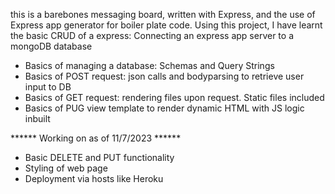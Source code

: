 this is a barebones messaging board, written with Express, and the use of Express app generator for boiler plate code.
Using this project, I have learnt the basic CRUD of a express:
Connecting an express app server to a mongoDB database
- Basics of managing a database: Schemas and Query Strings
- Basics of POST request: json calls and bodyparsing to retrieve user input to DB
- Basics of GET request: rendering files upon request. Static files included
- Basics of PUG view template to render dynamic HTML with JS logic inbuilt

****** Working on as of 11/7/2023 ******
- Basic DELETE and PUT functionality
- Styling of web page
- Deployment via hosts like Heroku
